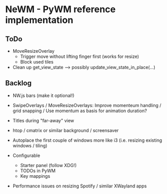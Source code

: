 # NeWM - PyWM reference implementation

## ToDo

- MoveResizeOverlay
    - Trigger move without lifting finger first (works for resize)
    - Block used tiles
- Clean up get_view_state --> possibly update_view_state_in_place(...)


## Backlog

- NW.js bars (make it optional!)
- SwipeOverlays / MoveResizeOverlays: Improve momenteum handling / grid snapping / Use momentum as basis for animation duration?

- Titles during "far-away" view
- htop / cmatrix or similar background / screensaver
- Autoplace the first couple of windows more like i3 (i.e. resizing existing windows / tiling)
- Configurable
    - Starter panel (follow XDG!)
    - TODOs in PyWM
    - Key mappings
- Performance issues on resizing Spotify / similar XWayland apps
